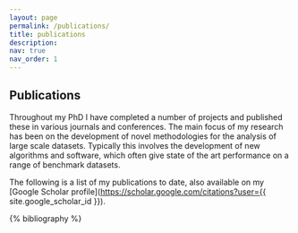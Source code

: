 ```yaml
---
layout: page
permalink: /publications/
title: publications
description: 
nav: true
nav_order: 1
---
```


<!-- _pages/publications.md -->
## Publications

Throughout my PhD I have completed a number of projects and published these in various journals and conferences. The main focus of my research has been on the development of novel methodologies for the analysis of large scale datasets. Typically this involves the development of new algorithms and software, which often give state of the art performance on a range of benchmark datasets.

The following is a list of my publications to date, also available on my [Google Scholar profile](https://scholar.google.com/citations?user={{ site.google_scholar_id }}).



<div class="publications">

{% bibliography %}

</div>
